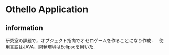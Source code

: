 # Othello Application

## information

研究室の課題で，オブジェクト指向でオセロゲームを作ることになり作成．  
使用言語はJAVA，開発環境はEclipseを用いた.


